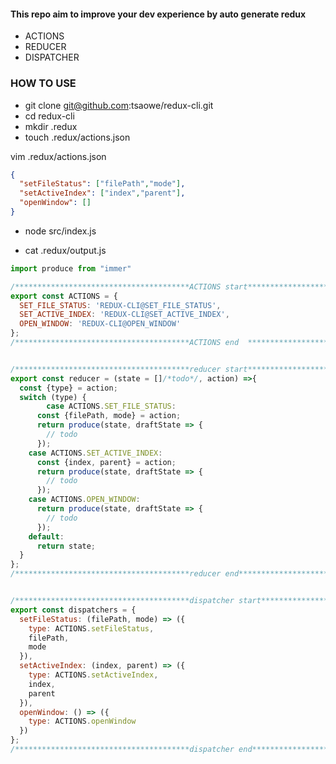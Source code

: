 #### This repo aim to improve your dev experience by auto generate redux 
- ACTIONS 
- REDUCER 
- DISPATCHER


### HOW TO USE

- git clone git@github.com:tsaowe/redux-cli.git
- cd redux-cli
- mkdir .redux
- touch .redux/actions.json

vim .redux/actions.json
```json
{
  "setFileStatus": ["filePath","mode"],
  "setActiveIndex": ["index","parent"],
  "openWindow": []
}

```

- node src/index.js


- cat .redux/output.js


```js
import produce from "immer"

/***************************************ACTIONS start******************************************************************/
export const ACTIONS = {
  SET_FILE_STATUS: 'REDUX-CLI@SET_FILE_STATUS',
  SET_ACTIVE_INDEX: 'REDUX-CLI@SET_ACTIVE_INDEX',
  OPEN_WINDOW: 'REDUX-CLI@OPEN_WINDOW'
};
/***************************************ACTIONS end  ******************************************************************/


/***************************************reducer start******************************************************************/
export const reducer = (state = []/*todo*/, action) =>{
  const {type} = action;
  switch (type) {
        case ACTIONS.SET_FILE_STATUS:
      const {filePath, mode} = action;
      return produce(state, draftState => {
        // todo
      });
    case ACTIONS.SET_ACTIVE_INDEX:
      const {index, parent} = action;
      return produce(state, draftState => {
        // todo
      });
    case ACTIONS.OPEN_WINDOW:
      return produce(state, draftState => {
        // todo
      });
    default:
      return state;
  }
};
/***************************************reducer end********************************************************************/


/***************************************dispatcher start***************************************************************/
export const dispatchers = {
  setFileStatus: (filePath, mode) => ({
    type: ACTIONS.setFileStatus,
    filePath,
    mode
  }),
  setActiveIndex: (index, parent) => ({
    type: ACTIONS.setActiveIndex,
    index,
    parent
  }),
  openWindow: () => ({
    type: ACTIONS.openWindow
  })
};
/***************************************dispatcher end*****************************************************************/

```

